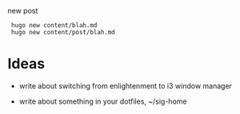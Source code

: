 

new post

     hugo new content/blah.md
     hugo new content/post/blah.md

# Ideas

- write about switching from enlightenment to i3 window manager

- write about something in your dotfiles, ~/sig-home

